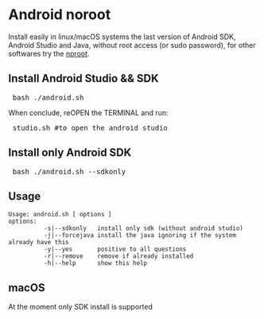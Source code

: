 # Android noroot

Install easily in linux/macOS systems the last version of Android SDK, Android Studio and Java, without root access (or sudo password), for other softwares try the [noroot](https://github.com/wison27/noroot).

## Install Android Studio && SDK
<pre> bash ./android.sh </pre>
When conclude, reOPEN the TERMINAL and run:
<pre> studio.sh #to open the android studio </pre>

## Install only Android SDK
<pre> bash ./android.sh --sdkonly </pre>


## Usage
```
Usage: android.sh [ options ]
options:
          -s|--sdkonly   install only sdk (without android studio)
          -j|--forcejava install the java ignoring if the system already have this
          -y|--yes       positive to all questions
          -r|--remove    remove if already installed
          -h|--help      show this help
```

## macOS
At the moment only SDK install is supported

